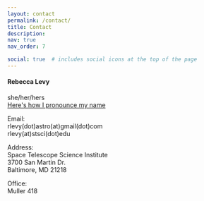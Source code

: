 ```yaml
---
layout: contact
permalink: /contact/
title: Contact
description: 
nav: true
nav_order: 7

social: true  # includes social icons at the top of the page
---
```

#### <b> Rebecca Levy </b>
she/her/hers<br>
[Here's how I pronounce my name](https://www.name-coach.com/rebeccalevy)<br>

Email:<br>
rlevy(dot)astro(at)gmail(dot)com<br>
rlevy(at)stsci(dot)edu

Address:<br>
Space Telescope Science Institute<br>
3700 San Martin Dr.<br>
Baltimore, MD 21218<br>

Office:<br>
Muller 418

